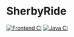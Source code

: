 # SherbyRide

[![Frontend CI](https://github.com/Guibi1/SherbyRide/actions/workflows/frontend.yml/badge.svg)](https://github.com/Guibi1/SherbyRide/actions/workflows/frontend.yml)
[![Java CI](https://github.com/Guibi1/SherbyRide/actions/workflows/frontend.yml/badge.svg)](https://github.com/Guibi1/SherbyRide/actions/workflows/backend.yml)
